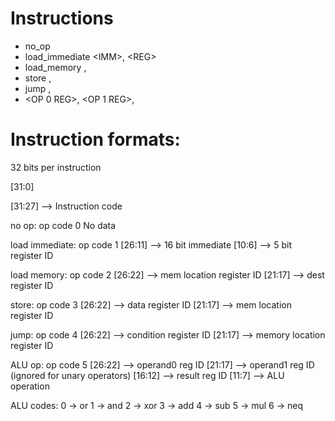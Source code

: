 # Instructions

* no_op
* load_immediate \<IMM\>, \<REG\>
* load_memory <MEM LOC REG>, <DEST REG>
* store <DATA REG>, <MEM LOC REG>
* jump <CONDITION REG>, <VALUE REG>
* <ALU OP> <OP 0 REG>, <OP 1 REG>, <DEST REG>

# Instruction formats:

32 bits per instruction

[31:0]

[31:27] --> Instruction code

no op: op code 0
No data

load immediate: op code 1
[26:11] --> 16 bit immediate
[10:6] --> 5 bit register ID

load memory: op code 2
[26:22] --> mem location register ID
[21:17] --> dest register ID

store: op code 3
[26:22] --> data register ID
[21:17] --> mem location register ID

jump: op code 4
[26:22] --> condition register ID
[21:17] --> memory location register ID

ALU op: op code 5
[26:22] --> operand0 reg ID
[21:17] --> operand1 reg ID (ignored for unary operators)
[16:12] --> result reg ID
[11:7]  --> ALU operation

ALU codes:
0 -> or
1 -> and
2 -> xor
3 -> add
4 -> sub
5 -> mul
6 -> neq